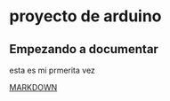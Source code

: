# proyecto de arduino 
## Empezando a documentar

esta es mi prmerita vez

[MARKDOWN](https://guides.github.com/pdfs/markdown-cheatsheet-online.pdf)

